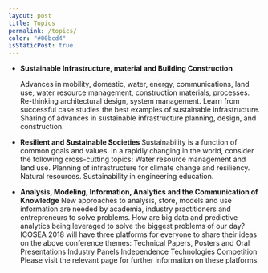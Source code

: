```yaml
---
layout: post
title: Topics
permalink: /topics/
color: "#00bcd4"
isStaticPost: true
---
```



 * <b>Sustainable Infrastructure, material and Building Construction</b>

	Advances in mobility, domestic, water, energy, communications, land use, water resource management, construction materials, processes.
	Re-thinking architectural design, system management. 
    Learn from successful case studies the best examples of sustainable infrastructure.
    Sharing of advances in sustainable infrastructure planning, design, and construction.

* <b>Resilient and Sustainable Societies </b>
  Sustainability is a function of common goals and values. In a rapidly changing in the world, consider the following cross-cutting topics:
	Water resource management and land use.
	Planning of infrastructure for climate change and resiliency.
	Natural  resources.
    Sustainability in engineering education.
 
* <b>Analysis, Modeling, Information, Analytics and the Communication of Knowledge</b>
 New approaches to analysis, store, models and use information are needed by academia, industry practitioners and entrepreneurs to solve problems. How are big data and predictive analytics being leveraged to solve the biggest problems of our day?
 ICOSEA 2018 will have three platforms for everyone to share their ideas on the above conference themes:
 Technical Papers, Posters and Oral Presentations
 Industry Panels
 Independence Technologies Competition
 Please visit the relevant page for further information on these platforms.
